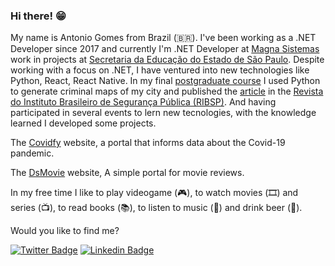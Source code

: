 ### Hi there! 😁

My name is Antonio Gomes from Brazil (🇧🇷). I've been working as a .NET Developer since 2017 and currently I'm .NET Developer at [Magna Sistemas](http://www.magnasistemas.com.br/) work in projects at [Secretaria da Educação do Estado de São Paulo](https://www.educacao.sp.gov.br/). Despite working with a focus on .NET, I have ventured into new technologies like Python, React, React Native. In my final [postgraduate course](https://bra.ifsp.edu.br/cursos-artigos/334) I used Python to generate criminal maps of my city and published the [article](http://ibsp.org.br/ibsp/revista/index.php/RIBSP/article/view/69) in the [Revista do Instituto Brasileiro de Segurança Pública (RIBSP)](http://ibsp.org.br/ibsp/revista/index.php/RIBSP/index). And having participated in several events to lern new tecnologies, with the knowledge learned I developed some projects.

The [Covidfy](https://antoniogomes94.github.io/covidfy/) website, a portal that informs data about the Covid-19 pandemic.

The [DsMovie](https://antoniogomes94-dsmovie.netlify.app/) website, A simple portal for movie reviews.

In my free time I like to play videogame (🎮), to watch movies (🎞️) and series (📺), to read books (📚), to listen to music (🎵) and drink beer (🍺).

Would you like to find me?

[![Twitter Badge](https://img.shields.io/badge/-Twitter-1ca0f1?style=flat-square&labelColor=1ca0f1&logo=twitter&logoColor=white&link=https://twitter.com/antoniogomes313)](https://twitter.com/antoniogomes313)
[![Linkedin Badge](https://img.shields.io/badge/-LinkedIn-blue?style=flat-square&logo=Linkedin&logoColor=white&link=https://www.linkedin.com/in/antoniogomes313/)](https://www.linkedin.com/in/antoniogomes313/)
